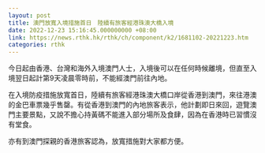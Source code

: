 ```yaml
---
layout: post
title: 澳門放寬入境措施首日　陸續有旅客經港珠澳大橋入境
date: 2022-12-23 15:16:45.000000000 +08:00
link: https://news.rthk.hk/rthk/ch/component/k2/1681102-20221223.htm
categories: rthk
---
```


今日起由香港、台灣和海外入境澳門人士，入境後可以在任何時候離境，但直至入境翌日起計第9天凌晨零時前，不能經澳門前往內地。

在入境防疫措施放寬首日，陸續有旅客經港珠澳大橋口岸從香港到澳門，來往港澳的金巴車票幾乎售罄。有從香港到澳門的內地旅客表示，他計劃即日來回，遊覽澳門主要景點，又說不擔心持黃碼不能進入部分場所及食肆，因為在香港時已習慣沒有堂食。

亦有到澳門探親的香港旅客認為，放寬措施對大家都方便。

